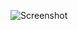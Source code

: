 ![Screenshot](https://raw.githubusercontent.com/Cryakl/Ultimate-RAT-Collection/refs/heads/main/NetBus/NetBus%201.20/Screenshot.png)
